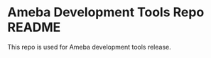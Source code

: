 Ameba Development Tools Repo README
==============================

This repo is used for Ameba development tools release.
